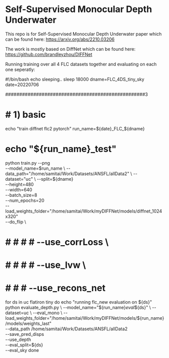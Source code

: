 # Self-Supervised Monocular Depth Underwater
This repo is for Self-Supervised Monocular Depth Underwater paper which can be found here:
https://arxiv.org/abs/2210.03206

The work is mostly based on DiffNet which can be found here:
https://github.com/brandleyzhou/DIFFNet




Running training over all 4 FLC datasets together and evaluating on each one seperatly:


#!/bin/bash
echo sleeping..
sleep 18000
dname=FLC_4DS_tiny_sky
date=20220706

##################################################3
# # 1) basic

echo "train diffnet flc2 pytorch"
run_name=${date}_FLC_${dname}

# echo "${run_name}_test"
python train.py --png \
--model_name=$run_name \
--data_path="/home/samitai/Work/Datasets/ANSFL/allData2" \
--dataset="uc" \
--split=${dname} \
--height=480 \
--width=640 \
--batch_size=8 \
--num_epochs=20 \
--load_weights_folder="/home/samitai/Work/myDIFFNet/models/diffnet_1024x320" \
--do_flip \
# # # # # --use_corrLoss \
# # # # # --use_lvw \
# # # # --use_recons_net

for ds in uc flatiron tiny
do
    echo "running flc_new evaluation on ${ds}"
    python evaluate_depth.py \
    --model_name="${run_name}_eval_${ds}" \
    --dataset=uc \
    --eval_mono \
    --load_weights_folder="/home/samitai/Work/myDIFFNet/models/${run_name}/models/weights_last" \
    --data_path /home/samitai/Work/Datasets/ANSFL/allData2 \
    --save_pred_disps \
    --use_depth \
    --eval_split=${ds} \
    --eval_sky 
done

